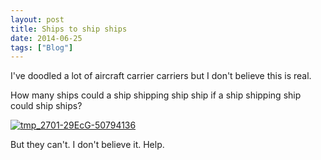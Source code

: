 ```yaml
---
layout: post
title: Ships to ship ships
date: 2014-06-25
tags: ["Blog"]
---
```


I've doodled a lot of aircraft carrier carriers but I don't believe this is real.

How many ships could a ship shipping ship ship if a ship shipping ship could ship ships?

[![tmp_2701-29EcG-50794136](http://unterbahn.com/wp-content/uploads/2014/06/tmp_2701-29EcG-50794136.jpg)](tmp_2701-29EcG-50794136.jpg)

But they can't. I don't believe it. Help.